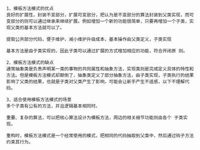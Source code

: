     1、模板方法模式的优点
    良好的扩展性，封装不变部分，扩展可变部分，把认为是不变部分的算法封装到父类实现，而可变部分的则可以通过继承来继续扩展。例如增加一个新的功能很简单，只要再增加一个子类，实现父类的基本方法就可以了。
    
    提取公共部分代码，便于维护，减小维护升级成本，基本操作由父类定义，子类实现
    
    基本方法是由子类实现的，因此子类可以通过扩展的方式增加相应的功能，符合开闭原 则。
    
    2、模板方法模式的缺点
    通常抽象类是负责声明某一类的事物的共同属性和抽象方法，实现类则是完成定义具体的特性和方法。但是模板方法模式却颠倒了，抽象类定义了部分抽象方法，由子类实现，子类执行的结果影响了父类的结果，也就是子类对父类产生了影响，可能会让新手产生不适感，以下不理解代码。
    
    3、适合使用模板方法模式的场景
    多个子类有公有的方法，并且逻辑基本相同时。
    
    重要、复杂的算法，可以把核心算法设计为模板方法，周边的相关细节功能则由各个 子类实现。
    
    重构时，模板方法模式是一个经常使用的模式，把相同的代码抽取到父类中，然后通过钩子方法约束其行为。
